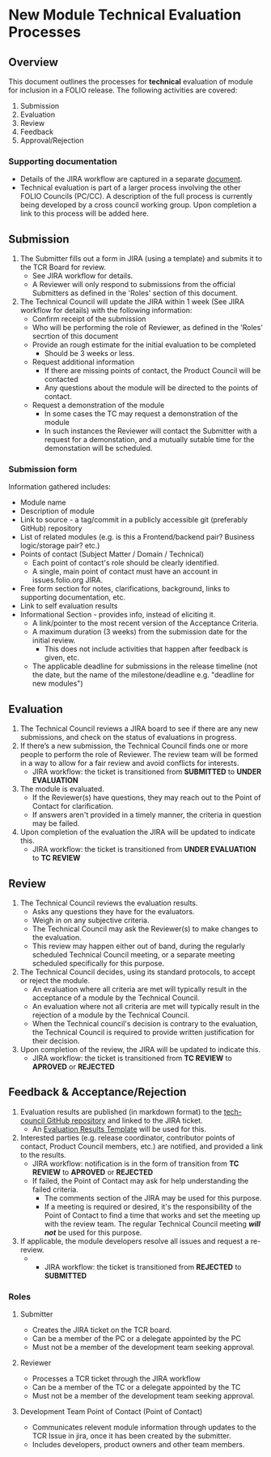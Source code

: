 # New Module Technical Evaluation Processes

## Overview
This document outlines the processes for **technical** evaluation of module for inclusion in a FOLIO release.  The following activities are covered:
1. Submission
1. Evaluation
1. Review
1. Feedback
1. Approval/Rejection

### Supporting documentation
* Details of the JIRA workflow are captured in a separate [document](NEW_MOD_TECH_EVAL_JIRA.md). 
* Technical evaluation is part of a larger process involving the other FOLIO Councils (PC/CC). A description of the full process is currently being developed by a cross council working group. Upon completion a link to this process will be added here. 

## Submission
1. The Submitter fills out a form in JIRA (using a template) and submits it to the TCR Board for review.  
    * See JIRA workflow for details.
    * A Reviewer will only respond to submissions from the official Submitters as defined in the 'Roles' section of this document.
1. The Technical Council will update the JIRA within 1 week (See JIRA workflow for details) with the following information:
    * Confirm receipt of the submission
    * Who will be performing the role of Reviewer, as defined in the 'Roles' secrtion of this document
    * Provide an rough estimate for the initial evaluation to be completed
      * Should be 3 weeks or less.
    * Request additional information
      * If there are missing points of contact, the Product Council will be contacted
      * Any questions about the module will be directed to the points of contact.
    * Request a demonstration of the module
      * In some cases the TC may request a demonstration of the module
      * In such instances the Reviewer will contact the Submitter with a request for a demonstation, and a mutually sutable time for the demonstation will be scheduled.

### Submission form
Information gathered includes:
* Module name
* Description of module
* Link to source - a tag/commit in a publicly accessible git (preferably GitHub) repository 
* List of related modules (e.g. is this a Frontend/backend pair?  Business logic/storage pair?  etc.)
* Points of contact (Subject Matter / Domain / Technical)
  * Each point of contact's role should be clearly identified.
  * A single, main point of contact must have an account in issues.folio.org JIRA.
* Free form section for notes, clarifications, background, links to supporting documentation, etc.
* Link to self evaluation results
* Informational Section - provides info, instead of eliciting it.
  * A link/pointer to the most recent version of the Acceptance Criteria.
  * A maximum duration (3 weeks) from the submission date for the initial review.  
    * This does not include activities that happen after feedback is given, etc. 
  * The applicable deadline for submissions in the release timeline (not the date, but the name of the milestone/deadline e.g. "deadline for new modules")

## Evaluation
1. The Technical Council reviews a JIRA board to see if there are any new submissions, and check on the status of evaluations in progress.
1. If there’s a new submission, the Technical Council finds one or more people to perform the role of Reviewer. The review team will be formed in a way to allow for a fair review and avoid conflicts for interests.
    * JIRA workflow: the ticket is transitioned from **SUBMITTED** to **UNDER EVALUATION**
1. The module is evaluated.
    * If the Reviewer(s) have questions, they may reach out to the Point of Contact for clarification.
    * If answers aren't provided in a timely manner, the criteria in question may be failed.
1. Upon completion of the evaluation the JIRA will be updated to indicate this.
     * JIRA workflow: the ticket is transitioned from **UNDER EVALUATION** to **TC REVIEW**

## Review
1. The Technical Council reviews the evaluation results.
    * Asks any questions they have for the evaluators.
    * Weigh in on any subjective criteria.
    * The Technical Council may ask the Reviewer(s) to make changes to the evaluation.  
    * This review may happen either out of band, during the regularly scheduled Technical Council meeting, or a separate meeting scheduled specifically for this purpose.
1. The Technical Council decides, using its standard protocols, to accept or reject the module.
    * An evaluation where all criteria are met will typically result in the acceptance of a module by the Technical Council.
    * An evaluation where not all criteria are met will typically result in the rejection of a module by the Technical Council.
    * When the Technical council's decision is contrary to the evaluation, the Technical Council is required to provide written justification for their decision.
1. Upon completion of the review, the JIRA will be updated to indicate this.
    * JIRA workflow: the ticket is transitioned from **TC REVIEW** to **APROVED** or **REJECTED**

## Feedback & Acceptance/Rejection
1. Evaluation results are published (in markdown format) to the [tech-council GitHub repository](https://github.com/folio-org/tech-council) and linked to the JIRA ticket.
    * An [Evaluation Results Template](https://github.com/folio-org/tech-council/blob/master/MODULE_EVALUATION_TEMPLATE.MD) will be used for this.
1. Interested parties (e.g. release coordinator, contributor points of contact, Product Council members, etc.) are notified, and provided a link to the results.
    * JIRA workflow: notification is in the form of transition from **TC REVIEW** to **APROVED** or **REJECTED**
    * If failed, the Point of Contact may ask for help understanding the failed criteria.
      * The comments section of the JIRA may be used for this purpose.  
      * If a meeting is required or desired, it's the responsibility of the Point of Contact to find a time that works and set the meeting up with the review team.  The regular Technical Council meeting ***will not*** be used for this purpose.
1. If applicable, the module developers resolve all issues and request a re-review.  
    * * JIRA workflow: the ticket is transitioned from  **REJECTED** to **SUBMITTED**

### Roles

1. Submitter

    * Creates the JIRA ticket on the TCR board.
    * Can be a member of the PC or a delegate appointed by the PC
    * Must not be a member of the development team seeking approval.

1. Reviewer

    * Processes a TCR ticket through the JIRA workflow
    * Can be a member of the TC or a delegate appointed by the TC
    * Must not be a member of the development team seeking approval.

1. Development Team Point of Contact (Point of Contact)

    * Communicates relevent module information through updates to the TCR Issue in jira, once it has been created by the submitter.
    * Includes developers, product owners and other team members.
